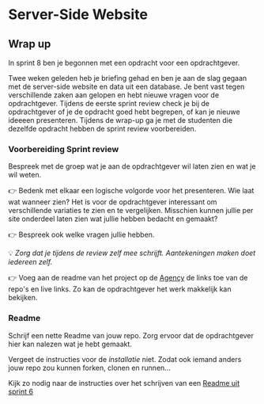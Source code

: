 # Server-Side Website

## Wrap up

In sprint 8 ben je begonnen met een opdracht voor een opdrachtgever. 

Twee weken geleden heb je briefing gehad en ben je aan de slag gegaan met de server-side website en data uit een database.
Je bent vast tegen verschillende zaken aan gelopen en hebt nieuwe vragen voor de opdrachtgever. Tijdens de eerste sprint review check je bij de opdrachtgever of je de opdracht goed hebt begrepen, of kan je nieuwe ideeeen presenteren. Tijdens de wrap-up ga je met de studenten die dezelfde opdracht hebben de sprint review voorbereiden.

### Voorbereiding Sprint review

Bespreek met de groep wat je aan de opdrachtgever wil laten zien en wat je wil weten.

👉 Bedenk met elkaar een logische volgorde voor het presenteren. Wie laat wat wanneer zien? Het is voor de opdrachtgever interessant om verschillende variaties te zien en te vergelijken. Misschien kunnen jullie per site onderdeel laten zien wat jullie hebben bedacht en gemaakt?

👉 Bespreek ook welke vragen jullie hebben. 

💡 *Zorg dat je tijdens de review zelf mee schrijft. Aantekeningen maken doet iedereen zelf.*

👉 Voeg aan de readme van het project op de [Agency](https://github.com/fdnd-agency) de links toe van de repo's en live links. Zo kan de opdrachtgever het werk makkelijk kan bekijken.


### Readme

Schrijf een nette Readme van jouw repo. Zorg ervoor dat de opdrachtgever hier kan nalezen wat je hebt gemaakt.

Vergeet de instructies voor de *installatie* niet. Zodat ook iemand anders jouw repo zou kunnen forken, clonen en runnen...

Kijk zo nodig naar de instructies over het schrijven van een [Readme uit sprint 6](https://github.com/fdnd-task/the-startup-responsive-interactive-website/blob/main/docs/wrap-up.md#readme-schrijven)
